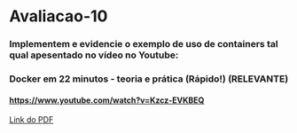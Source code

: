 # Avaliacao-10

### Implementem e evidencie o exemplo de uso de containers tal qual apesentado no vídeo no Youtube:
### Docker em 22 minutos - teoria e prática (Rápido!) (RELEVANTE)
#### https://www.youtube.com/watch?v=Kzcz-EVKBEQ

[Link do PDF]()